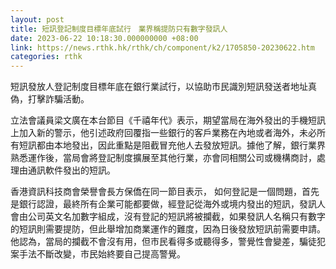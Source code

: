 ```yaml
---
layout: post
title: 短訊登記制度目標年底試行　業界稱提防只有數字發訊人
date: 2023-06-22 10:18:30.000000000 +08:00
link: https://news.rthk.hk/rthk/ch/component/k2/1705850-20230622.htm
categories: rthk
---
```


短訊發放人登記制度目標年底在銀行業試行，以協助市民識別短訊發送者地址真偽，打擊詐騙活動。

立法會議員梁文廣在本台節目《千禧年代》表示，期望當局在海外發出的手機短訊上加入新的警示，他引述政府回覆指一些銀行的客戶業務在內地或者海外，未必所有短訊都由本地發出，因此重點是阻截冒充他人去發放短訊。據他了解，銀行業界熟悉運作後，當局會將登記制度擴展至其他行業，亦會同相關公司或機構商討，處理由通訊軟件發出的短訊。

香港資訊科技商會榮譽會長方保僑在同一節目表示， 如何登記是一個問題，首先是銀行認證，最終所有企業可能都要做，經登記從海外或境内發出的短訊，發訊人會由公司英文名加數字組成，沒有登記的短訊將被攔截，如果發訊人名稱只有數字的短訊則需要提防，但此舉增加商業運作的難度，因為日後發放短訊前需要申請。他認為，當局的攔截不會沒有用，但市民看得多或聽得多，警覺性會變差，騙徒犯案手法不斷改變，市民始終要自己提高警覺。
